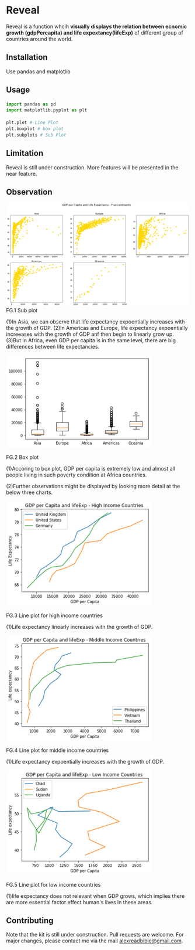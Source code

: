 # Reveal
Reveal is a function whcih **visually displays the relation between ecnomic growth (gdpPercapita) and life expextancy(lifeExp)** of different group of countries around the world.


## Installation
Use pandas and matplotlib


## Usage

```python
import pandas as pd
import matplotlib.pyplot as plt

plt.plot # Line Plot
plt.boxplot # box plot
plt.subplots # Sub Plot
```

## Limitation
Reveal is still under construction. More features will be presented in the near feature.


## Observation

![](images/five%20continents.png)
FG.1 Sub plot

(1)In Asia, we can observe that life expectancy expoentially increases with the growth of GDP. 
(2)In Americas and Europe, life expectancy expoentially increeases with the growth of GDP anf then begin to linearly grow up. 
(3)But in Africa, even GDP per capita is in the same level, there are big differences between life expectancies.



<img src="images/box%20plot.png" width="400">

FG.2 Box plot

(1)Accoring to box plot, GDP per capita is extremely low and almost all people living in such poverty condition at Africa countries. 

(2)Further observations might be displayed by looking more detail at the below three charts.  




<img src="images/High%20Income.png" width="400">

FG.3 Line plot for high income countries

(1)Life expectancy linearly increases with the growth of GDP. 




<img src="images/Middle%20Income.png" width="400">

FG.4 Line plot for middle income countries

(1)Life expectancy expoentially increases with the growth of GDP. 




<img src="images/Low%20Income.png" width="400">

FG.5 Line plot for low income countries

(1)life expectancy does not relevant when GDP grows, which implies there are more essential factor effect human's lives in these areas. 


## Contributing
Note that the kit is still under construction. Pull requests are welcome. 
For major changes, please contact me via the mail alexreadbible@gmail.com.
